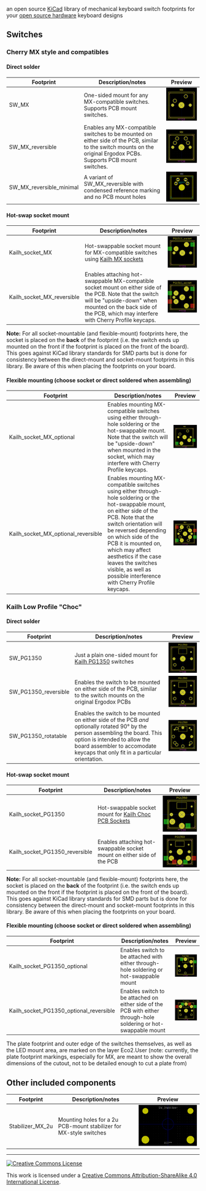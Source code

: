 an open source [KiCad](http://kicad-pcb.org) library of mechanical keyboard switch footprints for your [open source hardware](https://www.oshwa.org/definition/) keyboard designs

## Switches

### Cherry MX style and compatibles

#### Direct solder

Footprint | Description/notes | Preview
--------- | ----------------- | -------
SW_MX | One-sided mount for any MX-compatible switches. Supports PCB mount switches. | ![MX Switch](images/SW_MX.png)
SW_MX_reversible | Enables any MX-compatible switches to be mounted on either side of the PCB, similar to the switch mounts on the original Ergodox PCBs. Supports PCB mount switches. | ![SW_MX_reversible](images/SW_MX_reversible.png)
SW_MX_reversible_minimal | A variant of SW_MX_reversible with condensed reference marking and no PCB mount holes | ![SW_MX_reversible_minimal](images/SW_MX_reversible_minimal.png)

#### Hot-swap socket mount

Footprint | Description/notes | Preview
--------- | ----------------- | -------
Kailh_socket_MX | Hot-swappable socket mount for MX-compatible switches using [Kailh MX sockets](https://novelkeys.xyz/collections/miscellaneous/products/kailh-pcb-sockets) | ![Kailh_socket_MX](images/Kailh_socket_MX.png)
Kailh_socket_MX_reversible | Enables attaching hot-swappable MX-compatible socket mount on either side of the PCB. Note that the switch will be "upside-down" when mounted on the back side of the PCB, which may interfere with Cherry Profile keycaps. | ![Kailh_socket_MX_reversible](images/Kailh_socket_MX_reversible.png)

__Note:__ For all socket-mountable (and flexible-mount) footprints here, the socket is placed on the __back__ of the footprint (i.e. the switch ends up mounted on the front if the footprint is placed on the front of the board). This goes against KiCad library standards for SMD parts but is done for consistency between the direct-mount and socket-mount footprints in this library. Be aware of this when placing the footprints on your board.

#### Flexible mounting (choose socket or direct soldered when assembling)

Footprint | Description/notes | Preview
--------- | ----------------- | -------
Kailh_socket_MX_optional | Enables mounting MX-compatible switches using either through-hole soldering or the hot-swappable mount. Note that the switch will be "upside-down" when mounted in the socket, which may interfere with Cherry Profile keycaps. | ![Kailh_socket_MX_optional](images/Kailh_socket_MX_optional.png)
Kailh_socket_MX_optional_reversible | Enables mounting MX-compatible switches using either through-hole soldering or the hot-swappable mount, on either side of the PCB. Note that the switch orientation will be reversed depending on which side of the PCB it is mounted on, which may affect aesthetics if the case leaves the switches visible, as well as possible interference with Cherry Profile keycaps. | ![Kailh_socket_MX_optional_reversible](images/Kailh_socket_MX_optional_reversible.png)


### Kailh Low Profile "Choc"

#### Direct solder

Footprint | Description/notes | Preview
--------- | ----------------- | -------
SW_PG1350 | Just a plain one-sided mount for [Kailh PG1350](http://kailh.com/en/Products/Ks/CS/) switches | ![PG1350 switch](images/SW_PG1350.png)
SW_PG1350_reversible | Enables the switch to be mounted on either side of the PCB, similar to the switch mounts on the original Ergodox PCBs | ![PG1350 reversible](images/SW_PG1350_reversible.png)
SW_PG1350_rotatable | Enables the switch to be mounted on either side of the PCB *and* optionally rotated 90° by the person assembling the board. This option is intended to allow the board assembler to accomodate keycaps that only fit in a particular orientation. | ![PG1350 rotatable](images/SW_PG1350_rotatable.png)

#### Hot-swap socket mount

Footprint | Description/notes | Preview
--------- | ----------------- | -------
Kailh_socket_PG1350 | Hot-swappable socket mount for [Kailh Choc PCB Sockets](https://novelkeys.xyz/collections/miscellaneous/products/kailh-pcb-sockets?variant=3762779357224) | ![PG1350 socket mount](images/Kailh_socket_PG1350.png)
Kailh_socket_PG1350_reversible | Enables attaching hot-swappable socket mount on either side of the PCB | ![PG1350 reversible socket mount](images/Kailh_socket_PG1350_reversible.png)

__Note:__ For all socket-mountable (and flexible-mount) footprints here, the socket is placed on the __back__ of the footprint (i.e. the switch ends up mounted on the front if the footprint is placed on the front of the board). This goes against KiCad library standards for SMD parts but is done for consistency between the direct-mount and socket-mount footprints in this library. Be aware of this when placing the footprints on your board.

#### Flexible mounting (choose socket or direct soldered when assembling)

Footprint | Description/notes | Preview
--------- | ----------------- | -------
Kailh_socket_PG1350_optional | Enables switch to be attached with either through-hole soldering or hot-swappable mount | ![PG1350 optional socket mount](images/Kailh_socket_PG1350_optional.png)
Kailh_socket_PG1350_optional_reversible | Enables switch to be attached on either side of the PCB with either through-hole soldering or hot-swappable mount | ![PG1350 optional socket mount, reversible](images/Kailh_socket_PG1350_optional_reversible.png)

The plate footprint and outer edge of the switches themselves, as well as the LED mount area, are marked on the layer Eco2.User (note: currently, the plate footprint markings, especially for MX, are meant to show the overall dimensions of the cutout, not to be detailed enough to cut a plate from)


## Other included components

Footprint | Description/notes | Preview
--------- | ----------------- | -------
Stabilizer_MX_2u | Mounting holes for a 2u PCB-mount stabilizer for MX-style switches | ![2u MX-style stabilizer holes](images/Stabilizer_MX_2u.png)

------------------------

<a rel="license" href="http://creativecommons.org/licenses/by-sa/4.0/"><img alt="Creative Commons License" style="border-width:0" src="https://i.creativecommons.org/l/by-sa/4.0/88x31.png" /></a>

This work is licensed under a [Creative Commons Attribution-ShareAlike 4.0 International License](http://creativecommons.org/licenses/by-sa/4.0/).
